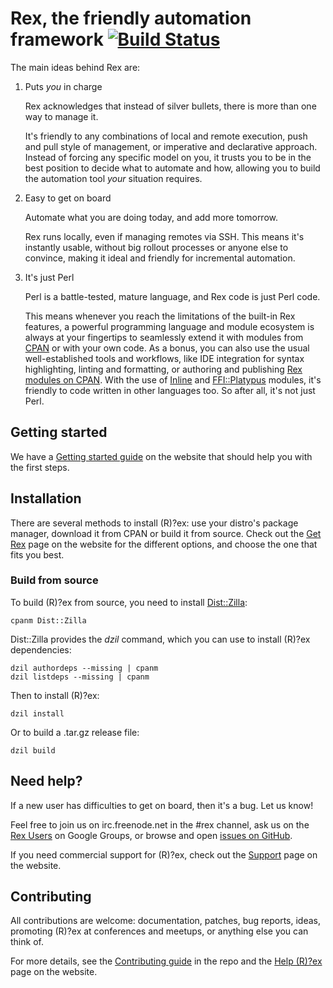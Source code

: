 # Rex, the friendly automation framework [![Build Status](https://travis-ci.com/RexOps/Rex.svg?branch=master)](https://travis-ci.com/RexOps/Rex)

The main ideas behind Rex are:

1. Puts _you_ in charge

    Rex acknowledges that instead of silver bullets, there is more than one way to manage it.

    It's friendly to any combinations of local and remote execution, push and pull style of management, or imperative and declarative approach.
    Instead of forcing any specific model on you, it trusts you to be in the best position to decide what to automate and how, allowing you to build the automation tool _your_ situation requires.

1. Easy to get on board

    Automate what you are doing today, and add more tomorrow.

    Rex runs locally, even if managing remotes via SSH. This means it's instantly usable, without big rollout processes or anyone else to convince, making it ideal and friendly for incremental automation.

1. It's just Perl

    Perl is a battle-tested, mature language, and Rex code is just Perl code.

    This means whenever you reach the limitations of the built-in Rex features, a powerful programming language and module ecosystem is always at your fingertips to seamlessly extend it with modules from [CPAN](https://metacpan.org) or with your own code.
    As a bonus, you can also use the usual well-established tools and workflows, like IDE integration for syntax highlighting, linting and formatting, or authoring and publishing [Rex modules on CPAN](https://metacpan.org/search?q=rex).
    With the use of [Inline](https://metacpan.org/pod/Inline) and [FFI::Platypus](https://metacpan.org/pod/FFI::Platypus) modules, it's friendly to code written in other languages too. So after all, it's not just Perl.

## Getting started

We have a [Getting started guide](http://www.rexify.org/docs/guides/start_using__r__ex.html) on the website that should help you with the first steps.

## Installation

There are several methods to install (R)?ex: use your distro's package manager, download it from CPAN or build it from source. Check out the [Get Rex](https://www.rexify.org/get/index.html) page on the website for the different options, and choose the one that fits you best.

### Build from source

To build (R)?ex from source, you need to install [Dist::Zilla](https://metacpan.org/pod/Dist::Zilla):

    cpanm Dist::Zilla

Dist::Zilla provides the *dzil* command, which you can use to install (R)?ex dependencies:

    dzil authordeps --missing | cpanm
    dzil listdeps --missing | cpanm

Then to install (R)?ex:

    dzil install

Or to build a .tar.gz release file:

    dzil build

## Need help?

If a new user has difficulties to get on board, then it's a bug. Let us know!

Feel free to join us on irc.freenode.net in the #rex channel, ask us on the [Rex Users](https://groups.google.com/group/rex-users/) on Google Groups, or browse and open [issues on GitHub](https://github.com/RexOps/Rex/issues).

If you need commercial support for (R)?ex, check out the [Support](http://www.rexify.org/support.html) page on the website.

## Contributing

All contributions are welcome: documentation, patches, bug reports, ideas, promoting (R)?ex at conferences and meetups, or anything else you can think of.

For more details, see the [Contributing guide](https://github.com/RexOps/Rex/blob/master/CONTRIBUTING.md) in the repo and the [Help (R)?ex](http://www.rexify.org/care/help__r__ex.html) page on the website.
